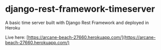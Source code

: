 # django-rest-framework-timeserver
A basic time server built with Django Rest Framework and deployed in Heroku

Live here: [https://arcane-beach-27660.herokuapp.com/](https://arcane-beach-27660.herokuapp.com/)